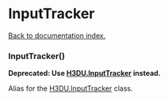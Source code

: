 # InputTracker

[Back to documentation index.](index.md)

### InputTracker() <a id='InputTracker'></a>

<b>Deprecated: Use <a href="H3DU.InputTracker.md">H3DU.InputTracker</a> instead.</b>

Alias for the <a href="H3DU.InputTracker.md">H3DU.InputTracker</a> class.
